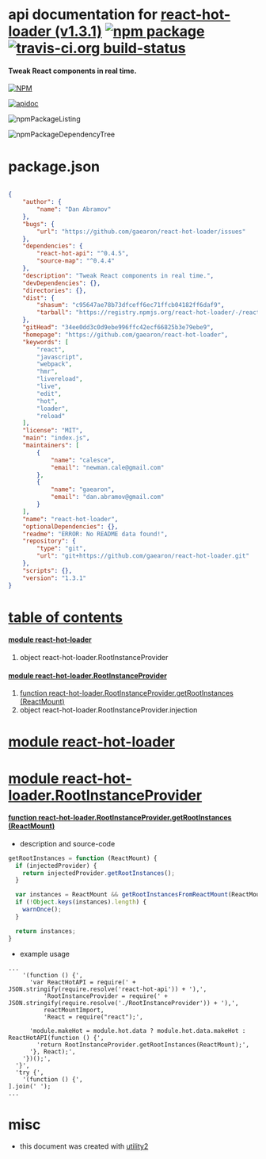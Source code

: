 # api documentation for  [react-hot-loader (v1.3.1)](https://github.com/gaearon/react-hot-loader)  [![npm package](https://img.shields.io/npm/v/npmdoc-react-hot-loader.svg?style=flat-square)](https://www.npmjs.org/package/npmdoc-react-hot-loader) [![travis-ci.org build-status](https://api.travis-ci.org/npmdoc/node-npmdoc-react-hot-loader.svg)](https://travis-ci.org/npmdoc/node-npmdoc-react-hot-loader)
#### Tweak React components in real time.

[![NPM](https://nodei.co/npm/react-hot-loader.png?downloads=true)](https://www.npmjs.com/package/react-hot-loader)

[![apidoc](https://npmdoc.github.io/node-npmdoc-react-hot-loader/build/screenCapture.buildNpmdoc.browser._2Fhome_2Ftravis_2Fbuild_2Fnpmdoc_2Fnode-npmdoc-react-hot-loader_2Ftmp_2Fbuild_2Fapidoc.html.png)](https://npmdoc.github.io/node-npmdoc-react-hot-loader/build/apidoc.html)

![npmPackageListing](https://npmdoc.github.io/node-npmdoc-react-hot-loader/build/screenCapture.npmPackageListing.svg)

![npmPackageDependencyTree](https://npmdoc.github.io/node-npmdoc-react-hot-loader/build/screenCapture.npmPackageDependencyTree.svg)



# package.json

```json

{
    "author": {
        "name": "Dan Abramov"
    },
    "bugs": {
        "url": "https://github.com/gaearon/react-hot-loader/issues"
    },
    "dependencies": {
        "react-hot-api": "^0.4.5",
        "source-map": "^0.4.4"
    },
    "description": "Tweak React components in real time.",
    "devDependencies": {},
    "directories": {},
    "dist": {
        "shasum": "c95647ae78b73dfceff6ec71ffcb04182ff6daf9",
        "tarball": "https://registry.npmjs.org/react-hot-loader/-/react-hot-loader-1.3.1.tgz"
    },
    "gitHead": "34ee0dd3c0d9ebe996ffc42ecf66825b3e79ebe9",
    "homepage": "https://github.com/gaearon/react-hot-loader",
    "keywords": [
        "react",
        "javascript",
        "webpack",
        "hmr",
        "livereload",
        "live",
        "edit",
        "hot",
        "loader",
        "reload"
    ],
    "license": "MIT",
    "main": "index.js",
    "maintainers": [
        {
            "name": "calesce",
            "email": "newman.cale@gmail.com"
        },
        {
            "name": "gaearon",
            "email": "dan.abramov@gmail.com"
        }
    ],
    "name": "react-hot-loader",
    "optionalDependencies": {},
    "readme": "ERROR: No README data found!",
    "repository": {
        "type": "git",
        "url": "git+https://github.com/gaearon/react-hot-loader.git"
    },
    "scripts": {},
    "version": "1.3.1"
}
```



# <a name="apidoc.tableOfContents"></a>[table of contents](#apidoc.tableOfContents)

#### [module react-hot-loader](#apidoc.module.react-hot-loader)
1.  object <span class="apidocSignatureSpan">react-hot-loader.</span>RootInstanceProvider

#### [module react-hot-loader.RootInstanceProvider](#apidoc.module.react-hot-loader.RootInstanceProvider)
1.  [function <span class="apidocSignatureSpan">react-hot-loader.RootInstanceProvider.</span>getRootInstances (ReactMount)](#apidoc.element.react-hot-loader.RootInstanceProvider.getRootInstances)
1.  object <span class="apidocSignatureSpan">react-hot-loader.RootInstanceProvider.</span>injection



# <a name="apidoc.module.react-hot-loader"></a>[module react-hot-loader](#apidoc.module.react-hot-loader)



# <a name="apidoc.module.react-hot-loader.RootInstanceProvider"></a>[module react-hot-loader.RootInstanceProvider](#apidoc.module.react-hot-loader.RootInstanceProvider)

#### <a name="apidoc.element.react-hot-loader.RootInstanceProvider.getRootInstances"></a>[function <span class="apidocSignatureSpan">react-hot-loader.RootInstanceProvider.</span>getRootInstances (ReactMount)](#apidoc.element.react-hot-loader.RootInstanceProvider.getRootInstances)
- description and source-code
```javascript
getRootInstances = function (ReactMount) {
  if (injectedProvider) {
    return injectedProvider.getRootInstances();
  }

  var instances = ReactMount && getRootInstancesFromReactMount(ReactMount) || [];
  if (!Object.keys(instances).length) {
    warnOnce();
  }

  return instances;
}
```
- example usage
```shell
...
    '(function () {',
      'var ReactHotAPI = require(' + JSON.stringify(require.resolve('react-hot-api')) + '),',
          'RootInstanceProvider = require(' + JSON.stringify(require.resolve('./RootInstanceProvider')) + '),',
          reactMountImport,
          'React = require("react");',

      'module.makeHot = module.hot.data ? module.hot.data.makeHot : ReactHotAPI(function () {',
        'return RootInstanceProvider.getRootInstances(ReactMount);',
      '}, React);',
    '})();',
  '}',
  'try {',
    '(function () {',
].join(' ');
...
```



# misc
- this document was created with [utility2](https://github.com/kaizhu256/node-utility2)
